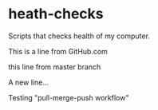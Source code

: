 # heath-checks

Scripts that checks health of my computer.

This is a line from GitHub.com

this line from master branch

A new line...

Testing "pull-merge-push workflow"

